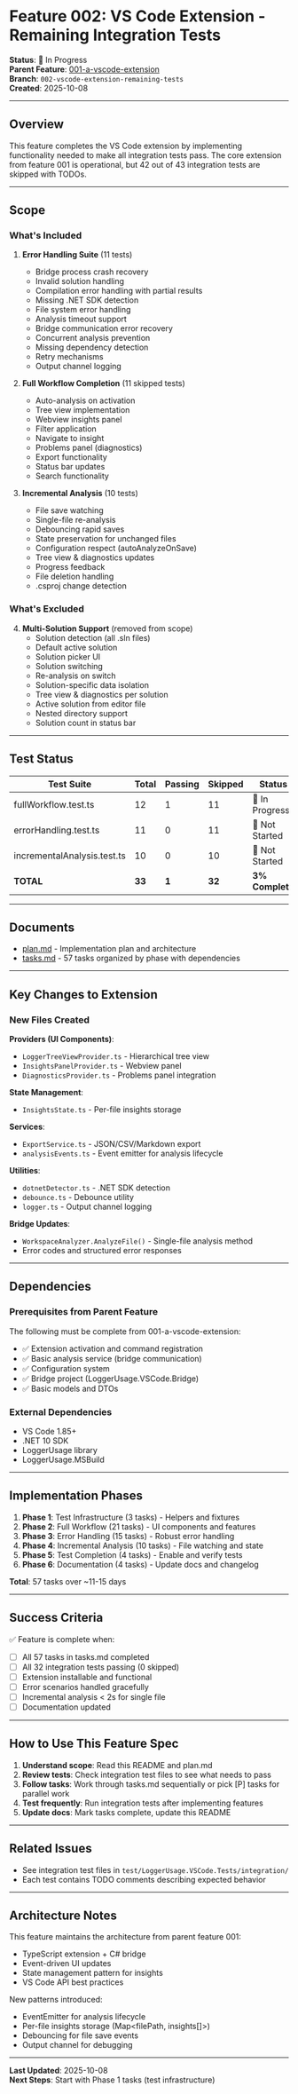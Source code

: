 # Feature 002: VS Code Extension - Remaining Integration Tests

**Status**: 🚧 In Progress  
**Parent Feature**: [001-a-vscode-extension](../001-a-vscode-extension/)  
**Branch**: `002-vscode-extension-remaining-tests`  
**Created**: 2025-10-08

---

## Overview

This feature completes the VS Code extension by implementing functionality needed to make all integration tests pass. The core extension from feature 001 is operational, but 42 out of 43 integration tests are skipped with TODOs.

---

## Scope

### What's Included

1. **Error Handling Suite** (11 tests)
   - Bridge process crash recovery
   - Invalid solution handling
   - Compilation error handling with partial results
   - Missing .NET SDK detection
   - File system error handling
   - Analysis timeout support
   - Bridge communication error recovery
   - Concurrent analysis prevention
   - Missing dependency detection
   - Retry mechanisms
   - Output channel logging

2. **Full Workflow Completion** (11 skipped tests)
   - Auto-analysis on activation
   - Tree view implementation
   - Webview insights panel
   - Filter application
   - Navigate to insight
   - Problems panel (diagnostics)
   - Export functionality
   - Status bar updates
   - Search functionality

3. **Incremental Analysis** (10 tests)
   - File save watching
   - Single-file re-analysis
   - Debouncing rapid saves
   - State preservation for unchanged files
   - Configuration respect (autoAnalyzeOnSave)
   - Tree view & diagnostics updates
   - Progress feedback
   - File deletion handling
   - .csproj change detection

### What's Excluded

4. **Multi-Solution Support** (removed from scope)
   - Solution detection (all .sln files)
   - Default active solution
   - Solution picker UI
   - Solution switching
   - Re-analysis on switch
   - Solution-specific data isolation
   - Tree view & diagnostics per solution
   - Active solution from editor file
   - Nested directory support
   - Solution count in status bar

---

## Test Status

| Test Suite | Total | Passing | Skipped | Status |
|------------|-------|---------|---------|--------|
| fullWorkflow.test.ts | 12 | 1 | 11 | 🔄 In Progress |
| errorHandling.test.ts | 11 | 0 | 11 | 🔴 Not Started |
| incrementalAnalysis.test.ts | 10 | 0 | 10 | 🔴 Not Started |
| **TOTAL** | **33** | **1** | **32** | **3% Complete** |

---

## Documents

- [plan.md](./plan.md) - Implementation plan and architecture
- [tasks.md](./tasks.md) - 57 tasks organized by phase with dependencies

---

## Key Changes to Extension

### New Files Created

**Providers (UI Components)**:
- `LoggerTreeViewProvider.ts` - Hierarchical tree view
- `InsightsPanelProvider.ts` - Webview panel
- `DiagnosticsProvider.ts` - Problems panel integration

**State Management**:
- `InsightsState.ts` - Per-file insights storage

**Services**:
- `ExportService.ts` - JSON/CSV/Markdown export
- `analysisEvents.ts` - Event emitter for analysis lifecycle

**Utilities**:
- `dotnetDetector.ts` - .NET SDK detection
- `debounce.ts` - Debounce utility
- `logger.ts` - Output channel logging

**Bridge Updates**:
- `WorkspaceAnalyzer.AnalyzeFile()` - Single-file analysis method
- Error codes and structured error responses

---

## Dependencies

### Prerequisites from Parent Feature

The following must be complete from 001-a-vscode-extension:
- ✅ Extension activation and command registration
- ✅ Basic analysis service (bridge communication)
- ✅ Configuration system
- ✅ Bridge project (LoggerUsage.VSCode.Bridge)
- ✅ Basic models and DTOs

### External Dependencies

- VS Code 1.85+
- .NET 10 SDK
- LoggerUsage library
- LoggerUsage.MSBuild

---

## Implementation Phases

1. **Phase 1**: Test Infrastructure (3 tasks) - Helpers and fixtures
2. **Phase 2**: Full Workflow (21 tasks) - UI components and features
3. **Phase 3**: Error Handling (15 tasks) - Robust error handling
4. **Phase 4**: Incremental Analysis (10 tasks) - File watching and state
5. **Phase 5**: Test Completion (4 tasks) - Enable and verify tests
6. **Phase 6**: Documentation (4 tasks) - Update docs and changelog

**Total**: 57 tasks over ~11-15 days

---

## Success Criteria

✅ Feature is complete when:
- [ ] All 57 tasks in tasks.md completed
- [ ] All 32 integration tests passing (0 skipped)
- [ ] Extension installable and functional
- [ ] Error scenarios handled gracefully
- [ ] Incremental analysis < 2s for single file
- [ ] Documentation updated

---

## How to Use This Feature Spec

1. **Understand scope**: Read this README and plan.md
2. **Review tests**: Check integration test files to see what needs to pass
3. **Follow tasks**: Work through tasks.md sequentially or pick [P] tasks for parallel work
4. **Test frequently**: Run integration tests after implementing features
5. **Update docs**: Mark tasks complete, update this README

---

## Related Issues

- See integration test files in `test/LoggerUsage.VSCode.Tests/integration/`
- Each test contains TODO comments describing expected behavior

---

## Architecture Notes

This feature maintains the architecture from parent feature 001:
- TypeScript extension + C# bridge
- Event-driven UI updates
- State management pattern for insights
- VS Code API best practices

New patterns introduced:
- EventEmitter for analysis lifecycle
- Per-file insights storage (Map<filePath, insights[]>)
- Debouncing for file save events
- Output channel for debugging

---

**Last Updated**: 2025-10-08  
**Next Steps**: Start with Phase 1 tasks (test infrastructure)
